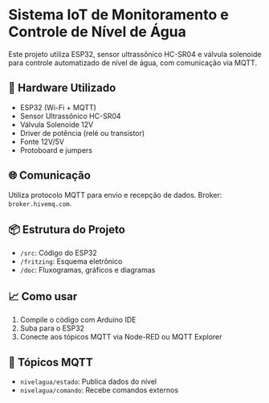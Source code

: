 # Sistema IoT de Monitoramento e Controle de Nível de Água

Este projeto utiliza ESP32, sensor ultrassônico HC-SR04 e válvula solenoide para controle automatizado de nível de água, com comunicação via MQTT.

## 🔧 Hardware Utilizado
- ESP32 (Wi-Fi + MQTT)
- Sensor Ultrassônico HC-SR04
- Válvula Solenoide 12V
- Driver de potência (relé ou transistor)
- Fonte 12V/5V
- Protoboard e jumpers

## 🌐 Comunicação
Utiliza protocolo MQTT para envio e recepção de dados. Broker: `broker.hivemq.com`.

## 📦 Estrutura do Projeto
- `/src`: Código do ESP32
- `/fritzing`: Esquema eletrônico
- `/doc`: Fluxogramas, gráficos e diagramas

## 📈 Como usar
1. Compile o código com Arduino IDE
2. Suba para o ESP32
3. Conecte aos tópicos MQTT via Node-RED ou MQTT Explorer

## 📡 Tópicos MQTT
- `nivelagua/estado`: Publica dados do nível
- `nivelagua/comando`: Recebe comandos externos

